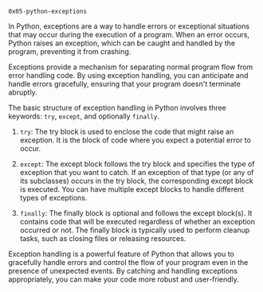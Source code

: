 `0x05-python-exceptions`

In Python, exceptions are a way to handle errors or exceptional situations that may occur during the execution
of a program. When an error occurs, Python raises an exception, which can be caught and handled by the program,
preventing it from crashing.

Exceptions provide a mechanism for separating normal program flow from error handling code.
By using exception handling, you can anticipate and handle errors gracefully, ensuring that your program doesn't
terminate abruptly.

The basic structure of exception handling in Python involves three keywords: `try`, `except`, and optionally `finally`.

1.  `try`: The try block is used to enclose the code that might raise an exception. It is the block of code where
    you expect a potential error to occur.

2.  `except`: The except block follows the try block and specifies the type of exception that you want to catch.
    If an exception of that type (or any of its subclasses) occurs in the try block, the corresponding except
    block is executed. You can have multiple except blocks to handle different types of exceptions.

3.  `finally`: The finally block is optional and follows the except block(s). It contains code that will be executed
    regardless of whether an exception occurred or not. The finally block is typically used to perform cleanup tasks,
    such as closing files or releasing resources.

Exception handling is a powerful feature of Python that allows you to gracefully handle errors and control the flow
of your program even in the presence of unexpected events. By catching and handling exceptions appropriately, you
can make your code more robust and user-friendly.
